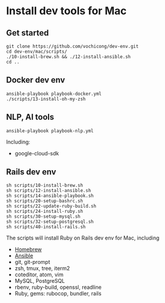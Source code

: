# Install dev tools for Mac

## Get started

    git clone https://github.com/vochicong/dev-env.git
    cd dev-env/mac/scripts/
    ./10-install-brew.sh && ./12-install-ansible.sh
    cd ..

## Docker dev env

    ansible-playbook playbook-docker.yml
    ./scripts/13-install-oh-my-zsh

## NLP, AI tools

    ansible-playbook playbook-nlp.yml

Including:

- google-cloud-sdk

## Rails dev env

~~~
sh scripts/10-install-brew.sh
sh scripts/12-install-ansible.sh
sh scripts/14-ansible-playbook.sh
sh scripts/20-setup-bashrc.sh
sh scripts/22-update-ruby-build.sh
sh scripts/24-install-ruby.sh
sh scripts/30-setup-mysql.sh
sh scripts/32-setup-postgresql.sh
sh scripts/40-install-rails.sh
~~~

The scripts will install Ruby on Rails dev env for Mac, including
- [Homebrew](https://brew.sh/)
- [Ansible](https://www.ansible.com/)
- git, git-prompt
- zsh, tmux, tree, iterm2
- coteditor, atom, vim
- MySQL, PostgreSQL
- rbenv, ruby-build, openssl, readline
- Ruby, gems: rubocop, bundler, rails
